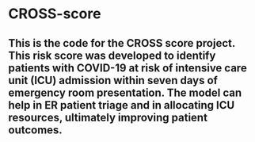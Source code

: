 # CROSS-score

## This is the code for the CROSS score project. This risk score was developed to identify patients with COVID-19 at risk of intensive care unit (ICU) admission within seven days of emergency room presentation. The model can help in ER patient triage and in allocating ICU resources, ultimately improving patient outcomes.
